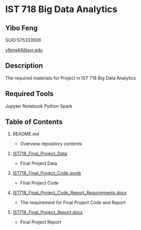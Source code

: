 # IST 718 Big Data Analytics
## Yibo Feng

SUID:575333926

yfeng44@syr.edu

## Description
The required materials for Project in IST 718 Big Data Analytics

## Required Tools
Jupyter Notebook
Python Spark


## Table of Contents

1. README.md 
    - Overview repository contents

2. [IST718_Final_Project_Data](https://github.com/yfeng0308/MSADS_Portfolio/tree/main/IST718_BigDataAnalytics/IST718_Final_Project_Data)
    - Final Project Data

3. [IST718_Final_Project_Code.ipynb](https://github.com/yfeng0308/MSADS_Portfolio/blob/main/IST718_BigDataAnalytics/IST718_Final_Project_Code.ipynb)
    - Final Project Code

4. [IST718_Final_Project_Code_Report_Requirements.docx](https://github.com/yfeng0308/MSADS_Portfolio/blob/main/IST718_BigDataAnalytics/IST718_Final_Project_Code_Report_Requirements.docx)
    - The requirement for Final Project Code and Report
5. [IST718_Final_Project_Report.docx](https://github.com/yfeng0308/MSADS_Portfolio/blob/main/IST718_BigDataAnalytics/IST718_Final_Project_Report.docx)
    - Final Project Report
